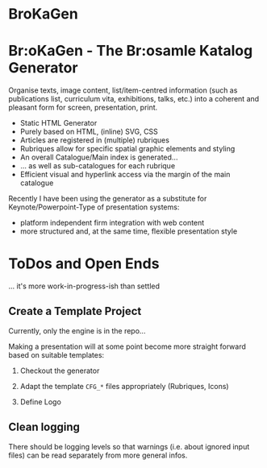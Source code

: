# BroKaGen

Br:oKaGen - The Br:osamle Katalog Generator
===========================================

Organise texts, image content, list/item-centred information 
(such as publications list, curriculum vita, exhibitions, talks, etc.) 
into a coherent and pleasant form for screen, presentation, print. 

+ Static HTML Generator
+ Purely based on HTML, (inline) SVG, CSS
+ Articles are registered in (multiple) rubriques
+ Rubriques allow for specific spatial graphic elements and styling
+ An overall Catalogue/Main index is generated...
+ ... as well as sub-catalogues for each rubrique
+ Efficient visual and hyperlink access via the margin of the main catalogue

Recently I have been using the generator as a substitute for Keynote/Powerpoint-Type of presentation systems:
+ platform independent firm integration with web content
+ more structured and, at the same time, flexible presentation style

ToDos and Open Ends
===================
 ... it's more work-in-progress-ish than settled

Create a Template Project
-------------------------
Currently, only the engine is in the repo...

Making a presentation will at some point become more straight forward based on suitable templates:

1. Checkout the generator
2. Adapt the template `CFG_*` files appropriately (Rubriques, Icons)

3. Define Logo

Clean logging
-------------
There should be logging levels so that warnings (i.e. about ignored input files) can be read separately from more general infos. 

